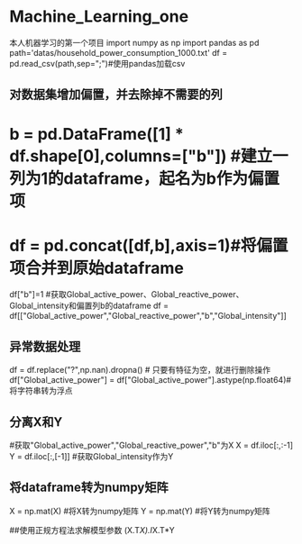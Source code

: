 # Machine_Learning_one
本人机器学习的第一个项目
import numpy as np
import pandas as pd
path='datas/household_power_consumption_1000.txt'
df = pd.read_csv(path,sep=";")#使用pandas加载csv

## 对数据集增加偏置，并去除掉不需要的列
# b = pd.DataFrame([1] * df.shape[0],columns=["b"]) #建立一列为1的dataframe，起名为b作为偏置项
# df = pd.concat([df,b],axis=1)#将偏置项合并到原始dataframe
df["b"]=1
#获取Global_active_power、Global_reactive_power、Global_intensity和偏置列b的dataframe
df = df[["Global_active_power","Global_reactive_power","b","Global_intensity"]]

## 异常数据处理
df = df.replace("?",np.nan).dropna() # 只要有特征为空，就进行删除操作
df["Global_active_power"] = df["Global_active_power"].astype(np.float64)#将字符串转为浮点

## 分离X和Y
#获取"Global_active_power","Global_reactive_power","b"为X
X = df.iloc[:,:-1]
Y = df.iloc[:,[-1]] #获取Global_intensity作为Y

## 将dataframe转为numpy矩阵
X = np.mat(X) #将X转为numpy矩阵
Y = np.mat(Y)  #将Y转为numpy矩阵

##使用正规方程法求解模型参数
(X.T*X).I*X.T*Y
